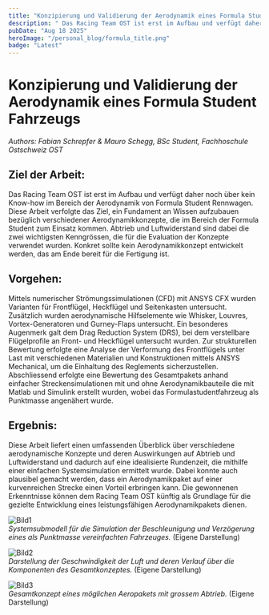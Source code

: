 ```yaml
---
title: "Konzipierung und Validierung der Aerodynamik eines Formula Student Fahrzeugs"
description: " Das Racing Team OST ist erst im Aufbau und verfügt daher noch über kein Know-how im Bereich der Aerodynamik von Formula Student Rennwagen. Diese Arbeit verfolgte das Ziel, ein Fundament an Wissen aufzubauen bezüglich verschiedener Aerodynamikkonzepte, die im Bereich der Formula Student zum Einsatz kommen. Abtrieb und Luftwiderstand sind dabei die zwei wichtigsten Kenngrössen, die für die Evaluation der Konzepte verwendet wurden. Konkret sollte kein Aerodynamikkonzept entwickelt werden, das am Ende bereit für die Fertigung ist."
pubDate: "Aug 18 2025"
heroImage: "/personal_blog/formula_title.png"
badge: "Latest"
---
```


 # Konzipierung und Validierung der Aerodynamik eines Formula Student Fahrzeugs
 *Authors: Fabian Schrepfer & Mauro Schegg, BSc Student, Fachhoschule Ostschweiz OST*

 ## Ziel der Arbeit: 
 Das Racing Team OST ist erst im Aufbau und verfügt daher noch über kein Know-how im Bereich der Aerodynamik von Formula Student Rennwagen. Diese Arbeit verfolgte das Ziel, ein Fundament an Wissen aufzubauen bezüglich verschiedener Aerodynamikkonzepte, die im Bereich der Formula Student zum Einsatz kommen. Abtrieb und Luftwiderstand sind dabei die zwei wichtigsten Kenngrössen, die für die Evaluation der Konzepte verwendet wurden. Konkret sollte kein Aerodynamikkonzept entwickelt werden, das am Ende bereit für die Fertigung ist.

 ## Vorgehen: 
 Mittels numerischer Strömungssimulationen (CFD) mit ANSYS CFX wurden Varianten für Frontflügel, Heckflügel und Seitenkasten untersucht. Zusätzlich wurden aerodynamische Hilfselemente wie Whisker, Louvres, Vortex-Generatoren und Gurney-Flaps untersucht. Ein besonderes Augenmerk galt dem Drag Reduction System (DRS), bei dem verstellbare Flügelprofile an Front- und Heckflügel untersucht wurden. Zur strukturellen Bewertung erfolgte eine Analyse der Verformung des Frontflügels unter Last mit verschiedenen Materialien und Konstruktionen mittels ANSYS Mechanical, um die Einhaltung des Reglements sicherzustellen. Abschliessend erfolgte eine Bewertung des Gesamtpakets anhand einfacher Streckensimulationen mit und ohne Aerodynamikbauteile die mit Matlab und Simulink erstellt wurden, wobei das Formulastudentfahrzeug als Punktmasse angenähert wurde.

## Ergebnis: 
Diese Arbeit liefert einen umfassenden Überblick über verschiedene aerodynamische Konzepte und deren Auswirkungen auf Abtrieb und Luftwiderstand und dadurch auf eine idealisierte Rundenzeit, die mithilfe einer einfachen Systemsimulation ermittelt wurde. Dabei konnte auch plausibel gemacht werden, dass ein Aerodynamikpaket auf einer kurvenreichen Strecke einen Vorteil erbringen kann. Die gewonnenen Erkenntnisse können dem Racing Team OST künftig als Grundlage für die gezielte Entwicklung eines leistungsfähigen Aerodynamikpakets dienen.

![Bild1](/personal_blog/3z3c64vb.png)  
*Systemsubmodell für die Simulation der Beschleunigung und
 Verzögerung eines als Punktmasse vereinfachten Fahrzeuges.*
 (Eigene Darstellung)

![Bild2](/personal_blog/ID94StreamlinesWider.png)  
*Darstellung der Geschwindigkeit der Luft und deren Verlauf
 über die Komponenten des Gesamtkonzeptes.*
 (Eigene Darstellung)

![Bild3](/personal_blog/GesamtKonzept.jpg)  
*Gesamtkonzept eines möglichen Aeropakets mit grossem Abtrieb.*
(Eigene Darstellung)


